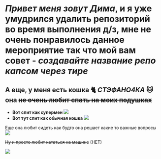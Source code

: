 # _Привет меня зовут Дима_, и я уже умудрился удалить репозиторий во время выполнения д/з, мне не очень понравилось данное мероприятие так что мой вам совет - _**создавайте название репо капсом через тире**_

## А еще, у меня есть кошка :cat2: ***СТЭФАНО4КА*** :cat:  она ~~не очень любит спать на моих подушках~~ 
* **Вот спит как супермен** ![](pic/3.JPG)
* **Вот тут спит как обычная кошка** ![](pic/4.JPG)

Еще она любит сидеть как будто она решает какие то важные вопросы
![](pic/2.JPG)

~~Ну и просто любит кататься на машине~~ (НЕТ)

![](pic/IMG_3153.GIF)

